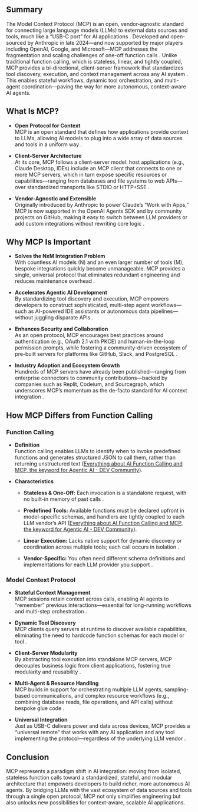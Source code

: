 ## Summary

The Model Context Protocol (MCP) is an open, vendor-agnostic standard for connecting large language models (LLMs) to external data sources and tools, much like a “USB-C port” for AI applications . Developed and open-sourced by Anthropic in late 2024—and now supported by major players including OpenAI, Google, and Microsoft—MCP addresses the fragmentation and scaling challenges of one-off function calls . Unlike traditional function calling, which is stateless, linear, and tightly coupled, MCP provides a bi-directional, client-server framework that standardizes tool discovery, execution, and context management across any AI system . This enables stateful workflows, dynamic tool orchestration, and multi-agent coordination—paving the way for more autonomous, context-aware AI agents.

## What Is MCP?

- **Open Protocol for Context**  
    MCP is an open standard that defines how applications provide context to LLMs, allowing AI models to plug into a wide array of data sources and tools in a uniform way .
    
- **Client-Server Architecture**  
    At its core, MCP follows a client-server model: host applications (e.g., Claude Desktop, IDEs) include an MCP client that connects to one or more MCP servers, which in turn expose specific resources or capabilities—ranging from databases and file systems to web APIs—over standardized transports like STDIO or HTTP+SSE .
    
- **Vendor-Agnostic and Extensible**  
    Originally introduced by Anthropic to power Claude’s “Work with Apps,” MCP is now supported in the OpenAI Agents SDK and by community projects on GitHub, making it easy to switch between LLM providers or add custom integrations without rewriting core logic .
    

## Why MCP Is Important

- **Solves the NxM Integration Problem**  
    With countless AI models (N) and an even larger number of tools (M), bespoke integrations quickly become unmanageable. MCP provides a single, universal protocol that eliminates redundant engineering and reduces maintenance overhead .
    
- **Accelerates Agentic AI Development**  
    By standardizing tool discovery and execution, MCP empowers developers to construct sophisticated, multi-step agent workflows—such as AI-powered IDE assistants or autonomous data pipelines—without juggling disparate APIs .
    
- **Enhances Security and Collaboration**  
    As an open protocol, MCP encourages best practices around authentication (e.g., OAuth 2.1 with PKCE) and human-in-the-loop permission prompts, while fostering a community-driven ecosystem of pre-built servers for platforms like GitHub, Slack, and PostgreSQL .
    
- **Industry Adoption and Ecosystem Growth**  
    Hundreds of MCP servers have already been published—ranging from enterprise connectors to community contributions—backed by companies such as Replit, Codeium, and Sourcegraph, which underscores MCP’s momentum as the de-facto standard for AI context integration .
    

## How MCP Differs from Function Calling

### Function Calling

- **Definition**  
    Function calling enables LLMs to identify when to invoke predefined functions and generates structured JSON to call them, rather than returning unstructured text ([Everything about AI Function Calling and MCP, the keyword for Agentic AI - DEV Community](https://dev.to/samchon/everything-about-ai-function-calling-mcp-the-keyword-for-agentic-ai-2id7)).
    
- **Characteristics**
    
    - **Stateless & One-Off:** Each invocation is a standalone request, with no built-in memory of past calls .
        
    - **Predefined Tools:** Available functions must be declared upfront in model-specific schemas, and handlers are tightly coupled to each LLM vendor’s API ([Everything about AI Function Calling and MCP, the keyword for Agentic AI - DEV Community](https://dev.to/samchon/everything-about-ai-function-calling-mcp-the-keyword-for-agentic-ai-2id7)).
        
    - **Linear Execution:** Lacks native support for dynamic discovery or coordination across multiple tools; each call occurs in isolation .
        
    - **Vendor-Specific:** You often need different schema definitions and implementations for each LLM provider you support .
        

### Model Context Protocol

- **Stateful Context Management**  
    MCP sessions retain context across calls, enabling AI agents to “remember” previous interactions—essential for long-running workflows and multi-step orchestration .
    
- **Dynamic Tool Discovery**  
    MCP clients query servers at runtime to discover available capabilities, eliminating the need to hardcode function schemas for each model or tool .
    
- **Client-Server Modularity**  
    By abstracting tool execution into standalone MCP servers, MCP decouples business logic from client applications, fostering true modularity and reusability .
    
- **Multi-Agent & Resource Handling**  
    MCP builds in support for orchestrating multiple LLM agents, sampling-based communications, and complex resource workflows (e.g., combining database reads, file operations, and API calls) without bespoke glue code .
    
- **Universal Integration**  
    Just as USB-C delivers power and data across devices, MCP provides a “universal remote” that works with any AI application and any tool implementing the protocol—regardless of the underlying LLM vendor .
    

## Conclusion

MCP represents a paradigm shift in AI integration: moving from isolated, stateless function calls toward a standardized, stateful, and modular architecture that empowers developers to build richer, more autonomous AI agents. By bridging LLMs with the vast ecosystem of data sources and tools through a single open protocol, MCP not only simplifies engineering but also unlocks new possibilities for context-aware, scalable AI applications.
